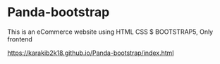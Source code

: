 # Panda-bootstrap

This is an eCommerce website using HTML CSS $ BOOTSTRAP5, Only frontend


https://karakib2k18.github.io/Panda-bootstrap/index.html
